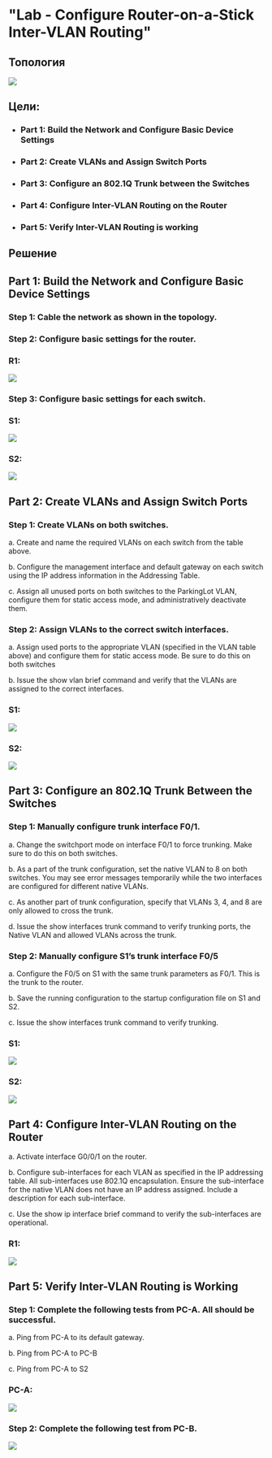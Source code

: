 # **"Lab - Configure Router-on-a-Stick Inter-VLAN Routing"**
## **Топология** 
![](https://github.com/ivanbondarev1/Otus/blob/main/Profi/DZ1/Топология.png?raw=true)

## **Цели:**
+ ### Part 1: Build the Network and Configure Basic Device Settings
+ ### Part 2: Create VLANs and Assign Switch Ports
+ ### Part 3: Configure an 802.1Q Trunk between the Switches
+ ### Part 4: Configure Inter-VLAN Routing on the Router
+ ### Part 5: Verify Inter-VLAN Routing is working

## **Решение**
## **Part 1: Build the Network and Configure Basic Device Settings**

### **Step 1: Cable the network as shown in the topology.**
### **Step 2: Configure basic settings for the router.**

### R1:

![](https://github.com/ivanbondarev1/Otus/blob/main/Profi/DZ1/Роутер(стандарт).png?raw=true)


### **Step 3: Configure basic settings for each switch.**

### **S1**:

![](https://github.com/ivanbondarev1/Otus/blob/main/Profi/DZ1/S1(стандарт).png?raw=true)


### **S2**:

![](https://github.com/ivanbondarev1/Otus/blob/main/Profi/DZ1/S2(стандарт).png?raw=true)


## **Part 2: Create VLANs and Assign Switch Ports**


### **Step 1: Create VLANs on both switches.**


a.	Create and name the required VLANs on each switch from the table above.


b.	Configure the management interface and default gateway on each switch using the IP address information in the Addressing Table. 


c.	Assign all unused ports on both switches to the ParkingLot VLAN, configure them for static access mode, and administratively deactivate them.




### **Step 2: Assign VLANs to the correct switch interfaces.**


a.	Assign used ports to the appropriate VLAN (specified in the VLAN table above) and configure them for static access mode. Be sure to do this on both switches


b.	Issue the show vlan brief command and verify that the VLANs are assigned to the correct interfaces.


### **S1**:

![](https://github.com/ivanbondarev1/Otus/blob/main/Profi/DZ1/S1(VLAN).png?raw=true)


### **S2**:

![](https://github.com/ivanbondarev1/Otus/blob/main/Profi/DZ1/S2(Vlan).png?raw=true)




## **Part 3: Configure an 802.1Q Trunk Between the Switches**


### **Step 1: Manually configure trunk interface F0/1.**


a.	Change the switchport mode on interface F0/1 to force trunking. Make sure to do this on both switches.


b.	As a part of the trunk configuration, set the native VLAN to 8 on both switches. You may see error messages temporarily while the two interfaces are configured for different native VLANs.


c.	As another part of trunk configuration, specify that VLANs 3, 4, and 8 are only allowed to cross the trunk.


d.	Issue the show interfaces trunk command to verify trunking ports, the Native VLAN and allowed VLANs across the trunk.


### **Step 2: Manually configure S1’s trunk interface F0/5**


a.	Configure the F0/5 on S1 with the same trunk parameters as F0/1. This is the trunk to the router.


b.	Save the running configuration to the startup configuration file on S1 and S2.


c.	Issue the show interfaces trunk command to verify trunking.


### **S1**:

![](https://github.com/ivanbondarev1/Otus/blob/main/Profi/DZ1/S1(tr).png?raw=true)


### **S2**:

![](https://github.com/ivanbondarev1/Otus/blob/main/Profi/DZ1/S2(tr).png?raw=true)





## **Part 4: Configure Inter-VLAN Routing on the Router**


a.	Activate interface G0/0/1 on the router.


b.	Configure sub-interfaces for each VLAN as specified in the IP addressing table. All sub-interfaces use 802.1Q encapsulation. Ensure the sub-interface for the native VLAN does not have an IP address assigned. Include a description for each sub-interface.


c.	Use the show ip interface brief command to verify the sub-interfaces are operational.


### **R1**:

![](https://github.com/ivanbondarev1/Otus/blob/main/Profi/DZ1/RoT.png?raw=true)


## **Part 5: Verify Inter-VLAN Routing is Working**

### **Step 1: Complete the following tests from PC-A. All should be successful.**



a.	Ping from PC-A to its default gateway.


b.	Ping from PC-A to PC-B


c.	Ping from PC-A to S2


### **PC-A**:

![](https://github.com/ivanbondarev1/Otus/blob/main/Profi/DZ1/PC-A%20Test.png?raw=true)



### **Step 2: Complete the following test from PC-B.**

![](https://github.com/ivanbondarev1/Otus/blob/main/Profi/DZ1/Tracert.png?raw=true)


























































